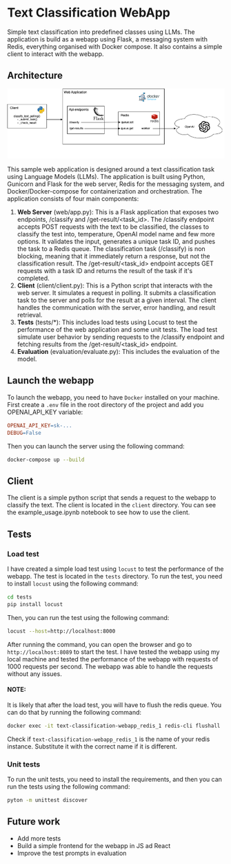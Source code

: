 # Text Classification WebApp
Simple text classification into predefined classes using LLMs. The application is build as a webapp using Flask, a messaging system with Redis, everything organised with Docker compose. It also contains a simple client to interact with the webapp.

## Architecture
![architectural diagram](architecture.png)

This sample web application is designed around a text classification task using Language Models (LLMs). The application is built using Python, Gunicorn and Flask for the web server, Redis for the messaging system, and Docker/Docker-compose for containerization and orchestration.  The application consists of four main components:
 1. **Web Server** (web/app.py): This is a Flask application that exposes two endpoints, /classify and /get-result/<task_id>. The /classify endpoint accepts POST requests with the text to be classified, the classes to classify the test into, temperature, OpenAI model name and few more options. It validates the input, generates a unique task ID, and pushes the task to a Redis queue. The classification task (/classify) is non blocking, meaning that it immediately return a response, but not the classification result. The /get-result/<task_id> endpoint accepts GET requests with a task ID and returns the result of the task if it's completed.  
 2. **Client** (client/client.py): This is a Python script that interacts with the web server. It simulates a request in polling. It submits a classification task to the server and polls for the result at a given interval. The client handles the communication with the server, error handling, and result retrieval.  
 3. **Tests** (tests/*): This includes load tests using Locust to test the performance of the web application and some unit tests. The load test simulate user behavior by sending requests to the /classify endpoint and fetching results from the /get-result/<task_id> endpoint.
 4. **Evaluation** (evaluation/evaluate.py): This includes the evaluation of the model.

## Launch the webapp
To launch the webapp, you need to have `Docker` installed on your machine. 
First create a `.env` file in the root directory of the project and add you OPENAI_API_KEY variable:
```makefile
OPENAI_API_KEY=sk-...
DEBUG=False
```
Then you can launch the server using the following command:
```bash
docker-compose up --build
```

## Client
The client is a simple python script that sends a request to the webapp to classify the text. The client is located in the `client` directory. You can see the example_usage.ipynb notebook to see how to use the client.

## Tests

### Load test
I have created a simple load test using `locust` to test the performance of the webapp. The test is located in the `tests` directory. To run the test, you need to install `locust` using the following command:
```bash
cd tests
pip install locust
```
Then, you can run the test using the following command:
```bash
locust --host=http://localhost:8000
```
After running the command, you can open the browser and go to `http://localhost:8089` to start the test.
I have tested the webapp using my local machine and tested the performance of the webapp with requests of 1000 requests per second. The webapp was able to handle the requests without any issues.
#### NOTE:
It is likely that after the load test, you will have to flush the redis queue. You can do that by running the following command:
```bash
docker exec -it text-classification-webapp_redis_1 redis-cli flushall
```
Check if `text-classification-webapp_redis_1` is the name of your redis instance. Substitute it with the correct name if it is different.

### Unit tests
To run the unit tests, you need to install the requirements, and then you can run the tests using the following command:
```bash 
pyton -m unittest discover
```

## Future work
 - Add more tests
 - Build a simple frontend for the webapp in JS ad React
 - Improve the test prompts in evaluation